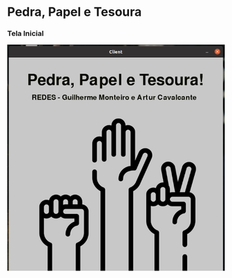 # Pedra, Papel e Tesoura
### Tela Inicial

![Captura de tela de 2022-02-22 00-11-21](https://github.com/GuilhermeMonteiroPeixoto/Pedra-Papel-Tesoura-Multiplayer/blob/main/media/Captura%20de%20tela%20de%202022-02-22%2000-11-21.png)
